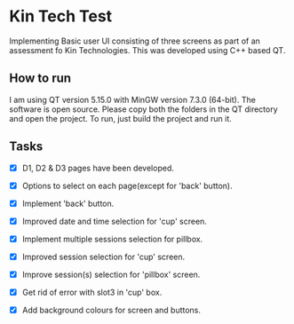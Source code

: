 # Kin Tech Test
Implementing Basic user UI consisting of three screens as part of an assessment fo Kin Technologies. This was developed using C++ based QT.


## How to run

I am using QT version 5.15.0 with MinGW version 7.3.0 (64-bit). The software is open source. Please copy both the folders in the QT directory and open the project. To run, just build the project and run it.


## Tasks 

- [x] D1, D2 & D3 pages have been developed.
- [x] Options to select on each page(except for 'back' button).
- [x] Implement 'back' button.
- [x] Improved date and time selection for 'cup' screen.
- [x] Implement multiple sessions selection for pillbox.
- [x] Improved session selection for 'cup' screen.
- [x] Improve session(s) selection for 'pillbox' screen.
- [x] Get rid of error with slot3 in 'cup' box.
- [x] Add background colours for screen and buttons.


